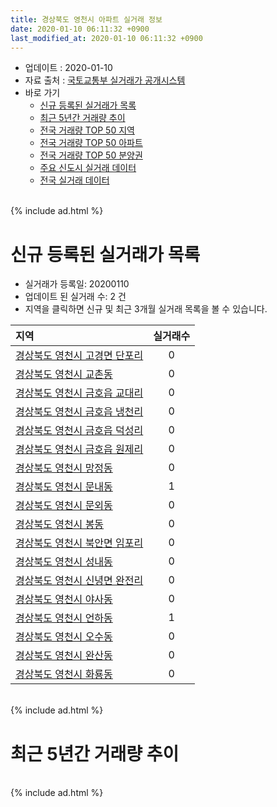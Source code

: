 ```yaml
---
title: 경상북도 영천시 아파트 실거래 정보
date: 2020-01-10 06:11:32 +0900
last_modified_at: 2020-01-10 06:11:32 +0900
---
```


* 업데이트 : 2020-01-10
* 자료 출처 : [국토교통부 실거래가 공개시스템](http://rt.molit.go.kr)
* 바로 가기
    * [신규 등록된 실거래가 목록](#신규-등록된-실거래가-목록)
    * [최근 5년간 거래량 추이](#최근-5년간-거래량-추이)
    * [전국 거래량 TOP 50 지역](https://inasie.github.io/apt-trade-info/최근-3개월-전국에서-가장-거래가-많이-발생한-지역)
    * [전국 거래량 TOP 50 아파트](https://inasie.github.io/apt-trade-info/최근-3개월-전국에서-가장-거래가-많이-발생한-아파트)
    * [전국 거래량 TOP 50 분양권](https://inasie.github.io/apt-trade-info/최근-3개월-전국에서-가장-거래가-많이-발생한-분양권)
    * [주요 신도시 실거래 데이터](https://inasie.github.io/apt-trade-info/주요-신도시)
    * [전국 실거래 데이터](https://inasie.github.io/apt-trade-info/전국)

<br>
{% include ad.html %}
<br>

# 신규 등록된 실거래가 목록
* 실거래가 등록일: 20200110
* 업데이트 된 실거래 수: 2 건
* 지역을 클릭하면 신규 및 최근 3개월 실거래 목록을 볼 수 있습니다.


|지역|실거래수|
|:---|:---:|
|[경상북도 영천시 고경면 단포리](https://inasie.github.io/apt-trade-info/경상북도-영천시-고경면-단포리)|0|
|[경상북도 영천시 교촌동](https://inasie.github.io/apt-trade-info/경상북도-영천시-교촌동)|0|
|[경상북도 영천시 금호읍 교대리](https://inasie.github.io/apt-trade-info/경상북도-영천시-금호읍-교대리)|0|
|[경상북도 영천시 금호읍 냉천리](https://inasie.github.io/apt-trade-info/경상북도-영천시-금호읍-냉천리)|0|
|[경상북도 영천시 금호읍 덕성리](https://inasie.github.io/apt-trade-info/경상북도-영천시-금호읍-덕성리)|0|
|[경상북도 영천시 금호읍 원제리](https://inasie.github.io/apt-trade-info/경상북도-영천시-금호읍-원제리)|0|
|[경상북도 영천시 망정동](https://inasie.github.io/apt-trade-info/경상북도-영천시-망정동)|0|
|[경상북도 영천시 문내동](https://inasie.github.io/apt-trade-info/경상북도-영천시-문내동)|1|
|[경상북도 영천시 문외동](https://inasie.github.io/apt-trade-info/경상북도-영천시-문외동)|0|
|[경상북도 영천시 봉동](https://inasie.github.io/apt-trade-info/경상북도-영천시-봉동)|0|
|[경상북도 영천시 북안면 임포리](https://inasie.github.io/apt-trade-info/경상북도-영천시-북안면-임포리)|0|
|[경상북도 영천시 성내동](https://inasie.github.io/apt-trade-info/경상북도-영천시-성내동)|0|
|[경상북도 영천시 신녕면 완전리](https://inasie.github.io/apt-trade-info/경상북도-영천시-신녕면-완전리)|0|
|[경상북도 영천시 야사동](https://inasie.github.io/apt-trade-info/경상북도-영천시-야사동)|0|
|[경상북도 영천시 언하동](https://inasie.github.io/apt-trade-info/경상북도-영천시-언하동)|1|
|[경상북도 영천시 오수동](https://inasie.github.io/apt-trade-info/경상북도-영천시-오수동)|0|
|[경상북도 영천시 완산동](https://inasie.github.io/apt-trade-info/경상북도-영천시-완산동)|0|
|[경상북도 영천시 화룡동](https://inasie.github.io/apt-trade-info/경상북도-영천시-화룡동)|0|


<br>
{% include ad.html %}
<br>

# 최근 5년간 거래량 추이


<div style="width:100%;">
    <canvas id="deal_progress" height="200"></canvas>
</div>

<script>
new Chart(document.getElementById("deal_progress"), {
    type: 'line',
    data: {
        labels: ['201501','201502','201503','201504','201505','201506','201507','201508','201509','201510','201511','201512','201601','201602','201603','201604','201605','201606','201607','201608','201609','201610','201611','201612','201701','201702','201703','201704','201705','201706','201707','201708','201709','201710','201711','201712','201801','201802','201803','201804','201805','201806','201807','201808','201809','201810','201811','201812','201901','201902','201903','201904','201905','201906','201907','201908','201909','201910','201911','201912','202001'],
        datasets: [{
            label: '매매',
            pointRadius: 1,
            data: [114, 91, 141, 92, 85, 90, 99, 75, 74, 112, 70, 52, 54, 41, 63, 54, 48, 43, 39, 52, 52, 45, 52, 50, 49, 74, 70, 63, 47, 52, 52, 42, 50, 34, 54, 45, 72, 74, 86, 66, 53, 64, 47, 46, 61, 59, 85, 50, 57, 64, 93, 79, 59, 56, 59, 53, 60, 68, 55, 64, 8],
            borderColor: "rgba(255, 201, 14, 1)",
            backgroundColor: "rgba(255, 201, 14, 0.5)",
            fill: false,
            lineTension: 0
        },{
            label: '전월세',
            pointRadius: 1,
            data: [32, 27, 41, 86, 96, 56, 26, 26, 22, 29, 49, 30, 42, 57, 39, 68, 101, 65, 28, 16, 14, 30, 22, 17, 31, 61, 60, 91, 117, 50, 29, 46, 14, 43, 50, 38, 80, 47, 57, 80, 119, 51, 31, 39, 30, 36, 28, 23, 28, 50, 52, 53, 255, 58, 40, 38, 41, 43, 50, 16, 2],
            borderColor: "rgba(0, 141, 185, 1)",
            backgroundColor: "rgba(0, 141, 185, 0.5)",
            fill: false,
            lineTension: 0
        }
        ]
    },
    options: {
        responsive: true,
        title: {
            display: false
        },
        tooltips: {
            mode: 'index',
            intersect: false
        },
        hover: {
            mode: 'nearest',
            intersect: true
        },
        scales: {
            xAxes: [{
                display: true,
                scaleLabel: {
                    display: true,
                    labelString: '년/월'
                }
            }],
            yAxes: [{
                display: true,
                ticks: {
                    suggestedMin: 0,
                },
                scaleLabel: {
                    display: true,
                    labelString: '실거래 수'
                }
            }]
        }
    }
});

</script>


<br>
{% include ad.html %}
<br>


